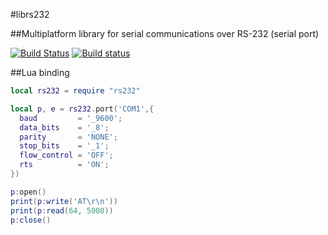 #librs232

##Multiplatform library for serial communications over RS-232 (serial port)

[![Build Status](https://travis-ci.org/moteus/librs232.svg?branch=master)](https://travis-ci.org/moteus/librs232)
[![Build status](https://ci.appveyor.com/api/projects/status/1h8c8ptms5yne73d?svg=true)](https://ci.appveyor.com/project/moteus/librs232)

##Lua binding

```Lua
local rs232 = require "rs232"

local p, e = rs232.port('COM1',{
  baud         = '_9600';
  data_bits    = '_8';
  parity       = 'NONE';
  stop_bits    = '_1';
  flow_control = 'OFF';
  rts          = 'ON';
})

p:open()
print(p:write('AT\r\n'))
print(p:read(64, 5000))
p:close()
```

